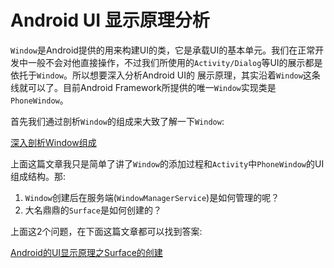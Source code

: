 # Android UI 显示原理分析

`Window`是Android提供的用来构建UI的类，它是承载UI的基本单元。我们在正常开发中一般不会对他直接操作，不过我们所使用的`Activity/Dialog`等UI的展示都是依托于`Window`。所以想要深入分析Android UI的
展示原理，其实沿着`Window`这条线就可以了。目前Android Framework所提供的唯一`Window`实现类是`PhoneWindow`。

首先我们通过剖析`Window`的组成来大致了解一下`Window`: 

[深入剖析Window组成](Android视图层源码分析/深入剖析Window组成.md)

上面这篇文章我只是简单了讲了`Window`的添加过程和`Activity`中`PhoneWindow`的UI组成结构。那:

1. `Window`创建后在服务端(`WindowManagerService`)是如何管理的呢？
2. 大名鼎鼎的`Surface`是如何创建的？

上面这2个问题，在下面这篇文章都可以找到答案:

[Android的UI显示原理之Surface的创建](Android的UI显示原理之Surface的创建.md)